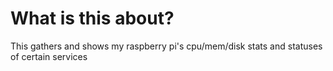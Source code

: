# What is this about?

This gathers and shows my raspberry pi's cpu/mem/disk stats and statuses of certain services
